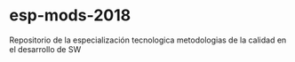 # esp-mods-2018
Repositorio de la especialización tecnologica metodologias de la calidad en el desarrollo de SW
